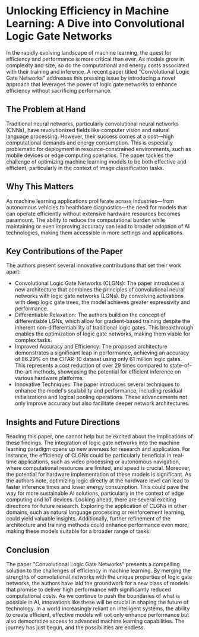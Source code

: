 # Unlocking Efficiency in Machine Learning: A Dive into Convolutional Logic Gate Networks

In the rapidly evolving landscape of machine learning, the quest for efficiency and performance is more critical than ever. As models grow in complexity and size, so do the computational and energy costs associated with their training and inference. A recent paper titled "Convolutional Logic Gate Networks" addresses this pressing issue by introducing a novel approach that leverages the power of logic gate networks to enhance efficiency without sacrificing performance.

## The Problem at Hand
Traditional neural networks, particularly convolutional neural networks (CNNs), have revolutionized fields like computer vision and natural language processing. However, their success comes at a cost—high computational demands and energy consumption. This is especially problematic for deployment in resource-constrained environments, such as mobile devices or edge computing scenarios. The paper tackles the challenge of optimizing machine learning models to be both effective and efficient, particularly in the context of image classification tasks.

## Why This Matters
As machine learning applications proliferate across industries—from autonomous vehicles to healthcare diagnostics—the need for models that can operate efficiently without extensive hardware resources becomes paramount. The ability to reduce the computational burden while maintaining or even improving accuracy can lead to broader adoption of AI technologies, making them accessible in more settings and applications.

## Key Contributions of the Paper
The authors present several innovative contributions that set their work apart:
- Convolutional Logic Gate Networks (CLGNs): 
The paper introduces a new architecture that combines the principles of convolutional neural networks with logic gate networks (LGNs). By convolving activations with deep logic gate trees, the model achieves greater expressivity and performance.
- Differentiable Relaxation: 
The authors build on the concept of differentiable LGNs, which allow for gradient-based training despite the inherent non-differentiability of traditional logic gates. This breakthrough enables the optimization of logic gate networks, making them viable for complex tasks.
- Improved Accuracy and Efficiency: 
The proposed architecture demonstrates a significant leap in performance, achieving an accuracy of 86.29% on the CIFAR-10 dataset using only 61 million logic gates. This represents a cost reduction of over 29 times compared to state-of-the-art methods, showcasing the potential for efficient inference on various hardware platforms.
- Innovative Techniques: 
The paper introduces several techniques to enhance the model's scalability and performance, including residual initializations and logical pooling operations. These advancements not only improve accuracy but also facilitate deeper network architectures.

## Insights and Future Directions
Reading this paper, one cannot help but be excited about the implications of these findings. The integration of logic gate networks into the machine learning paradigm opens up new avenues for research and application. For instance, the efficiency of CLGNs could be particularly beneficial in real-time applications, such as video processing or autonomous navigation, where computational resources are limited, and speed is crucial.
Moreover, the potential for hardware implementation of these models is significant. As the authors note, optimizing logic directly at the hardware level can lead to faster inference times and lower energy consumption. This could pave the way for more sustainable AI solutions, particularly in the context of edge computing and IoT devices.
Looking ahead, there are several exciting directions for future research. Exploring the application of CLGNs in other domains, such as natural language processing or reinforcement learning, could yield valuable insights. Additionally, further refinement of the architecture and training methods could enhance performance even more, making these models suitable for a broader range of tasks.

## Conclusion
The paper "Convolutional Logic Gate Networks" presents a compelling solution to the challenges of efficiency in machine learning. By merging the strengths of convolutional networks with the unique properties of logic gate networks, the authors have laid the groundwork for a new class of models that promise to deliver high performance with significantly reduced computational costs. As we continue to push the boundaries of what is possible in AI, innovations like these will be crucial in shaping the future of technology.
In a world increasingly reliant on intelligent systems, the ability to create efficient, effective models will not only enhance performance but also democratize access to advanced machine learning capabilities. The journey has just begun, and the possibilities are endless.
